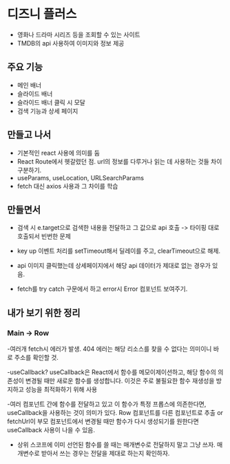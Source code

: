 # 디즈니 플러스
- 영화나 드라마 시리즈 등을 조회할 수 있는 사이트
- TMDB의 api 사용하여 이미지와 정보 제공

## 주요 기능
- 메인 배너
- 슬라이드 배너
- 슬라이드 배너 클릭 시 모달
- 검색 기능과 상세 페이지

## 만들고 나서
- 기본적인 react 사용에 의미를 둠
- React Route에서 헷갈렸던 점. url의 정보를 다루거나 읽는 데 사용하는 것들 차이 구분하기.
- useParams, useLocation, URLSearchParams
- fetch 대신 axios 사용과 그 차이를 학습

## 만들면서
- 검색 시 e.target으로 검색한 내용을 전달하고 그 값으로 api 호출 -> 타이핑 대로 호출되서 빈번한 문제
- key up 이벤트 처리를 setTimeout해서 딜레이를 주고, clearTimeout으로 해제.

- api 이미지 클릭했는데 상세페이지에서 해당 api 데이터가 제대로 없는 경우가 있음.
- fetch를 try catch 구문에서 하고 error시 Error 컴포넌트 보여주기.

## 내가 보기 위한 정리

### Main -> Row
-여러개 fetch시 에러가 발생. 404 에러는 해당 리소스를 찾을 수 없다는 의미이니 바로 주소를 확인할 것.

-useCallback?
useCallback은 React에서 함수를 메모이제이션하고, 해당 함수의 의존성이 변경될 때만 새로운 함수를 생성합니다. 이것은 주로 불필요한 함수 재생성을 방지하고 성능을 최적화하기 위해 사용

-여러 컴포넌트 간에 함수를 전달하고 있고 이 함수가 특정 프롭스에 의존한다면, useCallback을 사용하는 것이 의미가 있다.
Row 컴포넌트를 다른 컴포넌트로 추출 or fetchUrl이 부모 컴포넌트에서 변경될 때만 함수가 다시 생성되기를 원한다면 useCallback 사용이 나을 수 있음.

- 상위 스코프에 이미 선언된 함수를 쓸 때는 매개변수로 전달하지 말고 그냥 쓰자.
  매개변수로 받아서 쓰는 경우는 전달을 제대로 하는지 확인하자.
